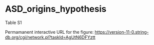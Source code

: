 # ASD_origins_hypothesis
Table S1

Permamanent interactive URL for the figure: https://version-11-0.string-db.org/cgi/network.pl?taskId=AgUtN6DFYztt
